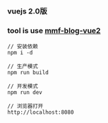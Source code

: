 ### vuejs 2.0版
### tool is use [mmf-blog-vue2](https://github.com/lincenying/mmf-blog-vue2)

```
// 安装依赖
npm i -d

// 生产模式
npm run build

// 开发模式
npm run dev

// 浏览器打开
http://localhost:8080
```
